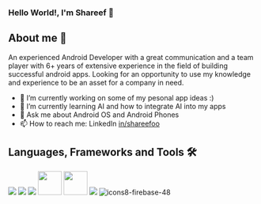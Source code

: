### Hello World!, I'm Shareef 👋

## About me 🙂
An experienced Android Developer with a great communication and a team player with 6+ years of extensive experience in the field of building successful android apps. Looking for an opportunity to use my knowledge and experience to be an asset for a company in need.

- 🔭 I’m currently working on some of my pesonal app ideas :)
- 🌱 I’m currently learning AI and how to integrate AI into my apps
- 💬 Ask me about Android OS and Android Phones
- 📫 How to reach me: LinkedIn [in/shareefoo](https://www.linkedin.com/in/shareefoo/)

<!--
- - 👯 I’m looking to collaborate on ...
- 🤔 I’m looking for help with ...

- 😄 Pronouns: ...
- ⚡ Fun fact: ...

## My favourite projects 👨🏻‍💻
[![Readme Card](https://github-readme-stats.vercel.app/api/pin/?username=ranitraj&repo=SmartThermostat&theme=dracula)](https://github.com/ranitraj/ranitraj) [![Readme Card](https://github-readme-stats.vercel.app/api/pin/?username=ranitraj&repo=MqttClient&theme=dracula)](https://github.com/ranitraj/ranitraj)
<br>
[![Readme Card](https://github-readme-stats.vercel.app/api/pin/?username=ranitraj&repo=ContactsEntrepot&theme=dracula)](https://github.com/ranitraj/ranitraj) [![Readme Card](https://github-readme-stats.vercel.app/api/pin/?username=ranitraj&repo=ActiveNetworkStateObserver&theme=dracula)](https://github.com/ranitraj/ranitraj)

## My Stats 📊
[![My GitHub stats](https://github-readme-stats.vercel.app/api?username=shareefoo&show_icons=true&theme=dracula)](https://github.com/shareefoo/shareefoo)
<br>
[![Top Langs](https://github-readme-stats.vercel.app/api/top-langs/?username=shareefoo&layout=compact&theme=dracula)](https://github.com/shareefoo/shareefoo) 

## My Blog posts 📰
- [Implementing an Active Network-State Monitor in Android](https://medium.com/geekculture/implementing-an-active-network-state-monitor-in-android-dbbc24cf2bc5)
- [Creating/Reading an Excel in Android](https://medium.com/geekculture/creating-an-excel-in-android-cd9c22198619)
- [Creating a Custom Alert Dialog with Material Design library in android](https://medium.com/android-dev-hacks/creating-a-custom-alert-dialog-with-material-design-library-in-android-f382bb23a6a8)
- [Integrating Visual Studio with Unity for Game development](https://medium.com/nerd-for-tech/integrating-visual-studio-with-unity-for-game-development-282bb2f5b365)

-->

## Languages, Frameworks and Tools 🛠
![](https://img.icons8.com/color/48/000000/java-coffee-cup-logo--v1.png) 
![](https://img.icons8.com/color/48/000000/kotlin.png) 
![](https://img.icons8.com/color/48/000000/android-studio--v3.png)
<img src="https://4.bp.blogspot.com/-NnAkV5vpYuw/XNMYF4RtLvI/AAAAAAAAI70/kdgLm3cnTO4FB4rUC0v9smscN3zHJPlLgCLcBGAs/s1600/Jetpack_logo%2B%25282%2529.png" width="48" height="48"/>
<img src="https://blog.stylingandroid.com/wp-content/uploads/2021/05/jetpack-compose-icon_RGB.png" width="48" height="48" />
![](https://img.icons8.com/color/48/000000/git.png) 
![icons8-firebase-48](https://user-images.githubusercontent.com/15179100/226479783-721c46be-5e66-471c-baf5-1a9f9eb51370.png)
